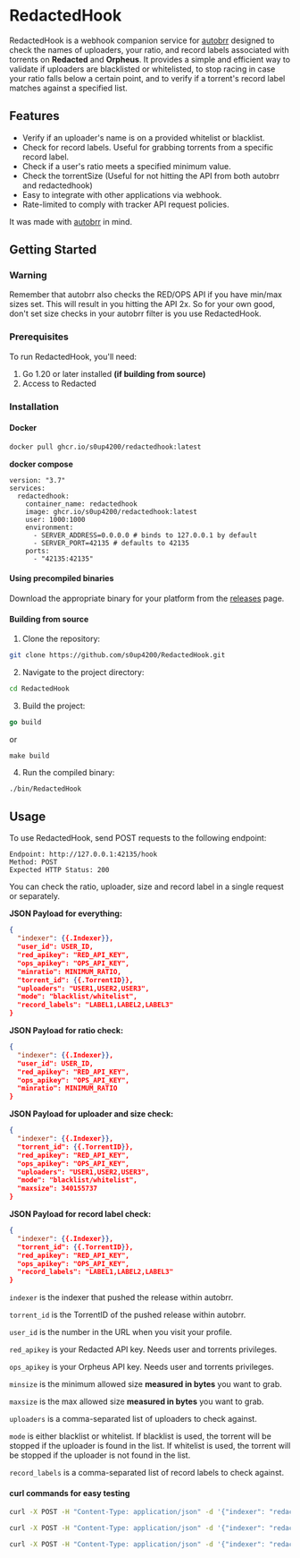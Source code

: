 # RedactedHook

RedactedHook is a webhook companion service for [autobrr](https://github.com/autobrr/autobrr) designed to check the names of uploaders, your ratio, and record labels associated with torrents on **Redacted** and **Orpheus**. It provides a simple and efficient way to validate if uploaders are blacklisted or whitelisted, to stop racing in case your ratio falls below a certain point, and to verify if a torrent's record label matches against a specified list.

## Features

- Verify if an uploader's name is on a provided whitelist or blacklist.
- Check for record labels. Useful for grabbing torrents from a specific record label.
- Check if a user's ratio meets a specified minimum value.
- Check the torrentSize (Useful for not hitting the API from both autobrr and redactedhook)
- Easy to integrate with other applications via webhook.
- Rate-limited to comply with tracker API request policies.

It was made with [autobrr](https://github.com/autobrr/autobrr) in mind.

## Getting Started

### Warning

Remember that autobrr also checks the RED/OPS API if you have min/max sizes set. This will result in you hitting the API 2x.
So for your own good, don't set size checks in your autobrr filter is you use RedactedHook.

### Prerequisites

To run RedactedHook, you'll need:

1. Go 1.20 or later installed **(if building from source)**
2. Access to Redacted

### Installation

#### Docker

```bash
docker pull ghcr.io/s0up4200/redactedhook:latest
```

**docker compose**

```docker
version: "3.7"
services:
  redactedhook:
    container_name: redactedhook
    image: ghcr.io/s0up4200/redactedhook:latest
    user: 1000:1000
    environment:
      - SERVER_ADDRESS=0.0.0.0 # binds to 127.0.0.1 by default
      - SERVER_PORT=42135 # defaults to 42135
    ports:
      - "42135:42135"
```

#### Using precompiled binaries

Download the appropriate binary for your platform from the [releases](https://github.com/s0up4200/RedactedHook/releases/latest) page.

#### Building from source

1. Clone the repository:

```bash
git clone https://github.com/s0up4200/RedactedHook.git
```

2. Navigate to the project directory:

```bash
cd RedactedHook
```
3. Build the project:

```go
go build
```
or
```shell
make build
```

4. Run the compiled binary:

```bash
./bin/RedactedHook
```

## Usage

To use RedactedHook, send POST requests to the following endpoint:

    Endpoint: http://127.0.0.1:42135/hook
    Method: POST
    Expected HTTP Status: 200

You can check the ratio, uploader, size and record label in a single request or separately.

**JSON Payload for everything:**

```json
{
  "indexer": {{.Indexer}},
  "user_id": USER_ID,
  "red_apikey": "RED_API_KEY",
  "ops_apikey": "OPS_API_KEY",
  "minratio": MINIMUM_RATIO,
  "torrent_id": {{.TorrentID}},
  "uploaders": "USER1,USER2,USER3",
  "mode": "blacklist/whitelist",
  "record_labels": "LABEL1,LABEL2,LABEL3"
}
```

**JSON Payload for ratio check:**

```json
{
  "indexer": {{.Indexer}},
  "user_id": USER_ID,
  "red_apikey": "RED_API_KEY",
  "ops_apikey": "OPS_API_KEY",
  "minratio": MINIMUM_RATIO
}
```

**JSON Payload for uploader and size check:**

```json
{
  "indexer": {{.Indexer}},
  "torrent_id": {{.TorrentID}},
  "red_apikey": "RED_API_KEY",
  "ops_apikey": "OPS_API_KEY",
  "uploaders": "USER1,USER2,USER3",
  "mode": "blacklist/whitelist",
  "maxsize": 340155737
}
```

**JSON Payload for record label check:**

```json
{
  "indexer": {{.Indexer}},
  "torrent_id": {{.TorrentID}},
  "red_apikey": "RED_API_KEY",
  "ops_apikey": "OPS_API_KEY",
  "record_labels": "LABEL1,LABEL2,LABEL3"
}
```
`indexer` is the indexer that pushed the release within autobrr.

`torrent_id` is the TorrentID of the pushed release within autobrr.

`user_id` is the number in the URL when you visit your profile.

`red_apikey` is your Redacted API key. Needs user and torrents privileges.

`ops_apikey` is your Orpheus API key. Needs user and torrents privileges.

`minsize` is the minimum allowed size **measured in bytes** you want to grab.

`maxsize` is the max allowed size **measured in bytes** you want to grab.

`uploaders` is a comma-separated list of uploaders to check against.

`mode` is either blacklist or whitelist. If blacklist is used, the torrent will be stopped if the uploader is found in the list. If whitelist is used, the torrent will be stopped if the uploader is not found in the list.

`record_labels` is a comma-separated list of record labels to check against.

#### curl commands for easy testing

```bash
curl -X POST -H "Content-Type: application/json" -d '{"indexer": "redacted", "user_id": 3855, "red_apikey": "e1be0c8f.6a1d6f89de6e9f6a61e6edcbb6a3a32d", "ops_apikey": "e1be0c8f.6a1d6f89de6e9f6a61e6edcbb6a3a32d", "minratio": 1.0}' http://127.0.0.1:42135/hook
```
```bash
curl -X POST -H "Content-Type: application/json" -d '{"indexer": "redacted", "torrent_id": 3931392, "red_apikey": "e1be0c8f.6a1d6f89de6e9f6a61e6edcbb6a3a32d", "ops_apikey": "e1be0c8f.6a1d6f89de6e9f6a61e6edcbb6a3a32d", "mode": "blacklist", "uploaders": "blacklisted_user1,blacklisted_user2,blacklisted_user3"}' http://127.0.0.1:42135/hook
```

```bash
curl -X POST -H "Content-Type: application/json" -d '{"indexer": "redacted", "torrent_id": 3931392, "red_apikey": "e1be0c8f.6a1d6f89de6e9f6a61e6edcbb6a3a32d", "ops_apikey": "e1be0c8f.6a1d6f89de6e9f6a61e6edcbb6a3a32d", "maxsize": 340155737}' http://127.0.0.1:42135/hook
```